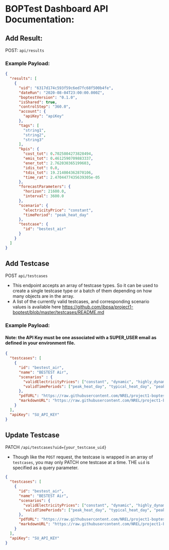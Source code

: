 # BOPTest Dashboard API Documentation:

## Add Result:

POST: `api/results`

### Example Payload:

```json
{
  "results": [
    {
      "uid": "6317d174c593f59c6ed7fc68f500b4fe",
      "dateRun": "2020-08-04T23:00:00.000Z",
      "boptestVersion": "0.1.0",
      "isShared": true,
      "controlStep": "360.0",
      "account": {
        "apiKey": "apiKey"
      },
      "tags": [
        "string1",
        "string2",
        "string3"
      ],
      "kpis": {
        "cost_tot": 0.7025804273828494,
        "emis_tot": 0.4612590709883337,
        "ener_tot": 2.762030365199603,
        "idis_tot": 0.0,
        "tdis_tot": 19.214004362870106,
        "time_rat": 2.4704477435639305e-05
      },
      "forecastParameters": {
        "horizon": 21600.0,
        "interval": 3600.0
      },
      "scenario": {
        "electricityPrice": "constant",
        "timePeriod": "peak_heat_day"
      },
      "testcase": {
        "id": "bestest_air"
      }
    }
  ]
}
```

## Add Testcase

POST `api/testcases`

- This endpoint accepts an array of testcase types. So it can be used to create a single testcase type or a batch of them depending on how many objects are in the array.
- A list of the currently valid testcases, and corresponding scenario values is available here https://github.com/ibpsa/project1-boptest/blob/master/testcases/README.md

### Example Payload:

#### Note: the API Key must be one associated with a SUPER_USER email as defined in your environment file.

```json
{
  "testcases": [
    {
      "id": "bestest_air",
      "name": "BESTEST Air",
      "scenarios" : {
        "validElectricityPrices": ["constant", "dynamic", "highly_dynamic"],
        "validTimePeriods": ["peak_heat_day", "typical_heat_day", "peak_cool_day", "typical_cool_day", "mix_day"]
      },
      "pdfURL": "https://raw.githubusercontent.com/NREL/project1-boptest/master/someFile.pdf",
      "markdownURL": "https://raw.githubusercontent.com/NREL/project1-boptest/master/README.md"
    }
  ],
  "apiKey": "SU_API_KEY"
}
```

## Update Testcase

PATCH `/api/testcases?uid={your_testcase_uid}`

- Though like the `POST` request, the testcase is wrapped in an array of `testcases`, you may only PATCH one testcase at a time. THE `uid` is specified as a query parameter.

```json
{
  "testcases": [
    {
      "id": "bestest_air",
      "name": "BESTEST Air",
      "scenarios": {
        "validElectricityPrices": ["constant", "dynamic", "highly_dynamic"],
        "validTimePeriods": ["peak_heat_day", "typical_heat_day", "peak_cool_day", "typical_cool_day", "mix_day"]
      },
      "pdfURL": "https://raw.githubusercontent.com/NREL/project1-boptest/master/someFile.pdf",
      "markdownURL": "https://raw.githubusercontent.com/NREL/project1-boptest/master/README.md"
    }
  ],
  "apiKey": "SU_API_KEY"
}
```
